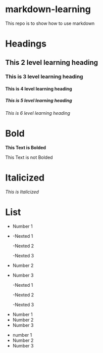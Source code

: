 # markdown-learning
This  repo is to show how to use markdown


# Headings

## This 2 level learning heading

### This is 3 level learning heading

#### This is 4 level learning heading

##### This is 5 level learning heading

###### This is 6 level learning heading


# Bold

**This Text is Bolded**

This Text is not Bolded


# Italicized 

 _This is Italicized_


 # List

 - Number 1
 - 
    -Nexted 1
   
    -Nexted 2
   
    -Nexted 3
   
 - Number 2
 - Number 3
   
    -Nexted 1
   
    -Nexted 2
   
    -Nexted 3
   

* Number 1
* Number 2
* Number 3

+ number 1
+ Number 2
+ Number 3
